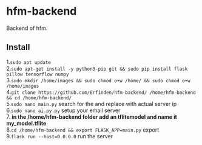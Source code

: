 # hfm-backend
Backend of hfm.

## Install
1.`sudo apt update`<br>
2.`sudo apt-get install -y python3-pip git && sudo pip install flask pillow tensorflow numpy` <br>
3.`sudo mkdir /home/images && sudo chmod o+w /home/ && sudo chmod o+w /home/images` <br>
4.`git clone https://github.com/Erfinden/hfm-backend/ /home/hfm-backend && cd /home/hfm-backend/`<br>
5.`sudo nano main.py` search for the <server-ip> and replace with actual server ip<br>
6.`sudo nano ai.py.py` setup your email server <br> 
7. **in the /home/hfm-backend folder add an tflitemodel and name it my_model.tflite**  
8.`cd /home/hfm-backend && export FLASK_APP=main.py` export  <br>
9.`flask run --host=0.0.0.0` run the server <br>

